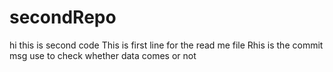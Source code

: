 # secondRepo

hi this is second code
This is first line for the read me file
Rhis is the commit msg use to check whether data comes or not
